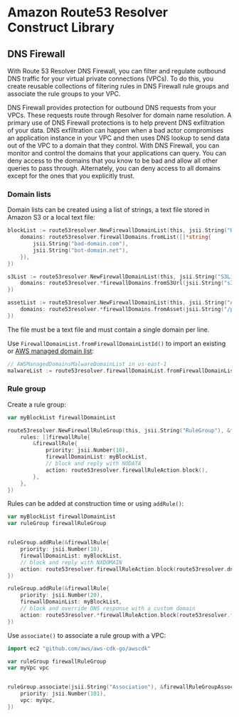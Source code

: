 # Amazon Route53 Resolver Construct Library

## DNS Firewall

With Route 53 Resolver DNS Firewall, you can filter and regulate outbound DNS traffic for your
virtual private connections (VPCs). To do this, you create reusable collections of filtering rules
in DNS Firewall rule groups and associate the rule groups to your VPC.

DNS Firewall provides protection for outbound DNS requests from your VPCs. These requests route
through Resolver for domain name resolution. A primary use of DNS Firewall protections is to help
prevent DNS exfiltration of your data. DNS exfiltration can happen when a bad actor compromises
an application instance in your VPC and then uses DNS lookup to send data out of the VPC to a domain
that they control. With DNS Firewall, you can monitor and control the domains that your applications
can query. You can deny access to the domains that you know to be bad and allow all other queries
to pass through. Alternately, you can deny access to all domains except for the ones that you
explicitly trust.

### Domain lists

Domain lists can be created using a list of strings, a text file stored in Amazon S3 or a local
text file:

```go
blockList := route53resolver.NewFirewallDomainList(this, jsii.String("BlockList"), &firewallDomainListProps{
	domains: route53resolver.firewallDomains.fromList([]*string{
		jsii.String("bad-domain.com"),
		jsii.String("bot-domain.net"),
	}),
})

s3List := route53resolver.NewFirewallDomainList(this, jsii.String("S3List"), &firewallDomainListProps{
	domains: route53resolver.*firewallDomains.fromS3Url(jsii.String("s3://bucket/prefix/object")),
})

assetList := route53resolver.NewFirewallDomainList(this, jsii.String("AssetList"), &firewallDomainListProps{
	domains: route53resolver.*firewallDomains.fromAsset(jsii.String("/path/to/domains.txt")),
})
```

The file must be a text file and must contain a single domain per line.

Use `FirewallDomainList.fromFirewallDomainListId()` to import an existing or [AWS managed domain list](https://docs.aws.amazon.com/Route53/latest/DeveloperGuide/resolver-dns-firewall-managed-domain-lists.html):

```go
// AWSManagedDomainsMalwareDomainList in us-east-1
malwareList := route53resolver.firewallDomainList.fromFirewallDomainListId(this, jsii.String("Malware"), jsii.String("rslvr-fdl-2c46f2ecbfec4dcc"))
```

### Rule group

Create a rule group:

```go
var myBlockList firewallDomainList

route53resolver.NewFirewallRuleGroup(this, jsii.String("RuleGroup"), &firewallRuleGroupProps{
	rules: []firewallRule{
		&firewallRule{
			priority: jsii.Number(10),
			firewallDomainList: myBlockList,
			// block and reply with NODATA
			action: route53resolver.firewallRuleAction.block(),
		},
	},
})
```

Rules can be added at construction time or using `addRule()`:

```go
var myBlockList firewallDomainList
var ruleGroup firewallRuleGroup


ruleGroup.addRule(&firewallRule{
	priority: jsii.Number(10),
	firewallDomainList: myBlockList,
	// block and reply with NXDOMAIN
	action: route53resolver.firewallRuleAction.block(route53resolver.dnsBlockResponse.nxDomain()),
})

ruleGroup.addRule(&firewallRule{
	priority: jsii.Number(20),
	firewallDomainList: myBlockList,
	// block and override DNS response with a custom domain
	action: route53resolver.*firewallRuleAction.block(route53resolver.*dnsBlockResponse.override(jsii.String("amazon.com"))),
})
```

Use `associate()` to associate a rule group with a VPC:

```go
import ec2 "github.com/aws/aws-cdk-go/awscdk"

var ruleGroup firewallRuleGroup
var myVpc vpc


ruleGroup.associate(jsii.String("Association"), &firewallRuleGroupAssociationOptions{
	priority: jsii.Number(101),
	vpc: myVpc,
})
```
